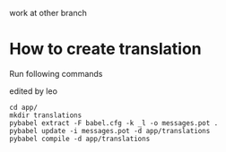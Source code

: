 work at other branch

# How to create translation
Run following commands

edited by leo
```
cd app/
mkdir translations
pybabel extract -F babel.cfg -k _l -o messages.pot .
pybabel update -i messages.pot -d app/translations
pybabel compile -d app/translations
```
